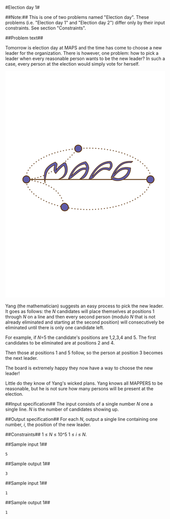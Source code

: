 #Election day 1#


##Note:##
This is one of two problems named "Election day". These problems (i.e. "Election day 1" and "Election day 2") differ only by their input constraints. 
See section "Constraints".

##Problem text##


Tomorrow is election day at MAPS and the time has come to choose a new leader for the organization.
There is however, one problem: how to pick a leader when every reasonable person wants to be the new leader?
In such a case, every person at the election would simply vote for herself.

![](../images/maps.svg)

Yang (the mathematician) suggests an easy process to pick the new leader.
It goes as follows:
the _N_ candidates will place themselves at positions 1 through _N_ on a line
and then every second person (modulo _N_ that is not already eliminated and starting at the second position)
will consecutively be eliminated until there is only one candidate left.


For example, if _N_=5 the candidate's positions are 1,2,3,4 and 5.
The first candidates to be eliminated are at positions
2 and 4.

Then those at positions
1 and 5
follow, so the person at position 3 becomes the next leader.

The board is extremely happy they now have a way to choose the new leader!

Little do they know of Yang's wicked plans.
Yang knows all MAPPERS to be reasonable, but he is not sure how many persons will be present at the election.

##Input specification##
The input consists of a single number _N_ one a single line.
_N_ is the number of candidates showing up.

##Output specification##
For each _N_, output a single line containing one number, _i_, the position of the new leader.


##Constraints##
1 &le; _N_ &le; 10^5
1 &le; _i_ &le; _N_.


##Sample input 1##
```
5
```
##Sample output 1##
```
3
```

 
##Sample input 1##
```
1
```
##Sample output 1##
```
1
``` 
